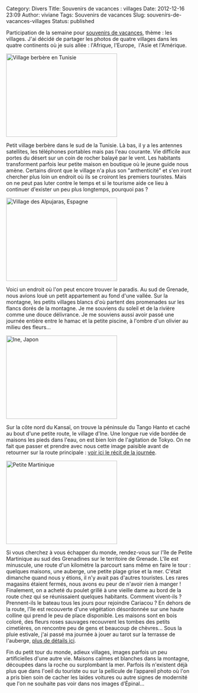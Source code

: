 Category: Divers
Title: Souvenirs de vacances : villages
Date: 2012-12-16 23:09
Author: viviane
Tags: Souvenirs de vacances
Slug: souvenirs-de-vacances-villages
Status: published

Participation de la semaine pour <a href="http://www.lejournaldemaman.com/2012/12/mes-souvenirs-de-vacances-22/">souvenirs de vacances</a>, thème : les villages. J'ai décidé de partager les photos de quatre villages dans les quatre continents où je suis allée : l'Afrique, l'Europe,  l'Asie et l'Amérique.

<a href="http://www.viviane-voyages.com/wp-content/uploads/2012/12/P1090773.jpg"><img class="size-medium wp-image-2641" title="Village berbère en Tunisie" src="http://www.viviane-voyages.com/wp-content/uploads/2012/12/P1090773-300x225.jpg" alt="Village berbère en Tunisie" width="300" height="225" /></a>

Petit village berbère dans le sud de la Tunisie. Là bas, il y a les antennes satellites, les téléphones portables mais pas l'eau courante. Vie difficile aux portes du désert sur un coin de rocher balayé par le vent. Les habitants transforment parfois leur petite maison en boutique où le jeune guide nous amène. Certains diront que le village n'a plus son "anthenticité" et s'en iront chercher plus loin un endroit où ils se croiront les premiers touristes. Mais on ne peut pas luter contre le temps et si le tourisme aide ce lieu à continuer d'exister un peu plus longtemps, pourquoi pas ?

<a href="http://www.viviane-voyages.com/wp-content/uploads/2012/12/P1010700.jpg"><img class="size-medium wp-image-2642" title="Alpujaras" src="http://www.viviane-voyages.com/wp-content/uploads/2012/12/P1010700-300x225.jpg" alt="Village des Alpujaras, Espagne" width="300" height="225" /></a>

Voici un endroit où l'on peut encore trouver le paradis. Au sud de Grenade, nous avions loué un petit appartement au fond d'une vallée. Sur la montagne, les petits villages blancs d'où partent des promenades sur les flancs dorés de la montagne. Je me souviens du soleil et de la rivière comme une douce délivrance. Je me souviens aussi avoir passé une journée entière entre le hamac et la petite piscine, à l'ombre d'un olivier au milieu des fleurs...

<a href="http://www.viviane-voyages.com/wp-content/uploads/2012/12/20120810_123412.jpg"><img class="size-medium wp-image-2643" title="Ine, Japon" src="http://www.viviane-voyages.com/wp-content/uploads/2012/12/20120810_123412-300x225.jpg" alt="Ine, Japon" width="300" height="225" /></a>

Sur la côte nord du Kansaï, on trouve la péninsule du Tango Hanto et caché au bout d'une petite route, le village d'Ine. Une longue rue vide bordée de maisons les pieds dans l'eau, on est bien loin de l'agitation de Tokyo. On ne fait que passer et prendre avec nous cette image paisible avant de retourner sur la route principale : <a href="http://www.viviane-voyages.com/voyages/japon/au-bord-de-la-mer-du-japon">voir ici le récit de la journée</a>.

<a href="http://www.viviane-voyages.com/wp-content/uploads/2012/12/P1110465.jpg"><img class="size-medium wp-image-2646" title="Petite Martinique" src="http://www.viviane-voyages.com/wp-content/uploads/2012/12/P1110465-300x225.jpg" alt="Petite Martinique" width="300" height="225" /></a>

Si vous cherchez à vous échapper du monde, rendez-vous sur l'île de Petite Martinique au sud des Grenadines sur le territoire de Grenade. L'île est minuscule, une route d'un kilomètre la parcourt sans même en faire le tour : quelques maisons, une auberge, une petite plage grise et la mer. C'était dimanche quand nous y étions, il n'y avait pas d'autres touristes. Les rares magasins étaient fermés, nous avons eu peur de n'avoir rien à manger ! Finalement, on a acheté du poulet grillé à une vieille dame au bord de la route chez qui se réunissaient quelques habitants. Comment vivent-ils ? Prennent-ils le bateau tous les jours pour rejoindre Cariacou ? En dehors de la route, l'île est recouverte d'une végétation désordonnée sur une haute colline qui prend le peu de place disponible. Les maisons sont en bois coloré, des fleurs roses sauvages recouvrent les tombes des petits cimetières, on rencontre peu de gens et beaucoup de chèvres... Sous la pluie estivale, j'ai passé ma journée à jouer au tarot sur la terrasse de l'auberge, <a href="http://www.viviane-voyages.com/voyages/caraibes/petite-martinique">plus de détails ici</a>.

Fin du petit tour du monde, adieux villages, images parfois un peu artificielles d'une autre vie. Maisons calmes et blanches dans la montagne, découpées dans la roche ou surplombant la mer. Parfois ils n'existent déjà plus que dans l'oeil du touriste ou sur la pellicule de l’appareil photo où l'on a pris bien soin de cacher les laides voitures ou autre signes de modernité que l'on ne souhaite pas voir dans nos images d’Épinal...
